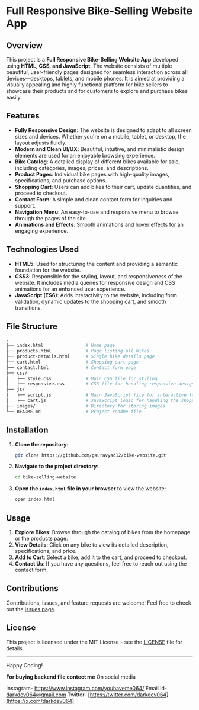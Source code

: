 # Full Responsive Bike-Selling Website App

## Overview

This project is a **Full Responsive Bike-Selling Website App** developed using **HTML, CSS, and JavaScript**. The website consists of multiple beautiful, user-friendly pages designed for seamless interaction across all devices—desktops, tablets, and mobile phones. It is aimed at providing a visually appealing and highly functional platform for bike sellers to showcase their products and for customers to explore and purchase bikes easily.

## Features

- **Fully Responsive Design**: The website is designed to adapt to all screen sizes and devices. Whether you're on a mobile, tablet, or desktop, the layout adjusts fluidly.
- **Modern and Clean UI/UX**: Beautiful, intuitive, and minimalistic design elements are used for an enjoyable browsing experience.
- **Bike Catalog**: A detailed display of different bikes available for sale, including categories, images, prices, and descriptions.
- **Product Pages**: Individual bike pages with high-quality images, specifications, and purchase options.
- **Shopping Cart**: Users can add bikes to their cart, update quantities, and proceed to checkout.
- **Contact Form**: A simple and clean contact form for inquiries and support.
- **Navigation Menu**: An easy-to-use and responsive menu to browse through the pages of the site.
- **Animations and Effects**: Smooth animations and hover effects for an engaging experience.

## Technologies Used

- **HTML5**: Used for structuring the content and providing a semantic foundation for the website.
- **CSS3**: Responsible for the styling, layout, and responsiveness of the website. It includes media queries for responsive design and CSS animations for an enhanced user experience.
- **JavaScript (ES6)**: Adds interactivity to the website, including form validation, dynamic updates to the shopping cart, and smooth transitions.
  
## File Structure

```bash
.
├── index.html                # Home page
├── products.html             # Page listing all bikes
├── product-details.html      # Single bike details page
├── cart.html                 # Shopping cart page
├── contact.html              # Contact form page
├── css/
│   ├── style.css             # Main CSS file for styling
│   ├── responsive.css        # CSS file for handling responsive design
├── js/
│   ├── script.js             # Main JavaScript file for interactive functionality
│   ├── cart.js               # JavaScript logic for handling the shopping cart
├── images/                   # Directory for storing images
└── README.md                 # Project readme file
```

## Installation

1. **Clone the repository**:
   ```bash
   git clone https://github.com/gauravyad12/bike-website.git
   ```
2. **Navigate to the project directory**:
   ```bash
   cd bike-selling-website
   ```
3. **Open the `index.html` file in your browser** to view the website:
   ```bash
   open index.html
   ```

## Usage

1. **Explore Bikes**: Browse through the catalog of bikes from the homepage or the products page.
2. **View Details**: Click on any bike to view its detailed description, specifications, and price.
3. **Add to Cart**: Select a bike, add it to the cart, and proceed to checkout.
4. **Contact Us**: If you have any questions, feel free to reach out using the contact form.

## Contributions

Contributions, issues, and feature requests are welcome! Feel free to check out the [issues page](https://github.com/gauravyad12/Bike-website/issues).

## License

This project is licensed under the MIT License - see the [LICENSE](LICENSE) file for details.

---
Happy Coding!



**For buying backend file contect me** 
On social media

Instagram- https://www.instagram.com/youhaveme064/
Email id- darkdev064@gmail.com
Twitter- [https://twitter.com/darkdev064](https://x.com/darkdev064)



   
